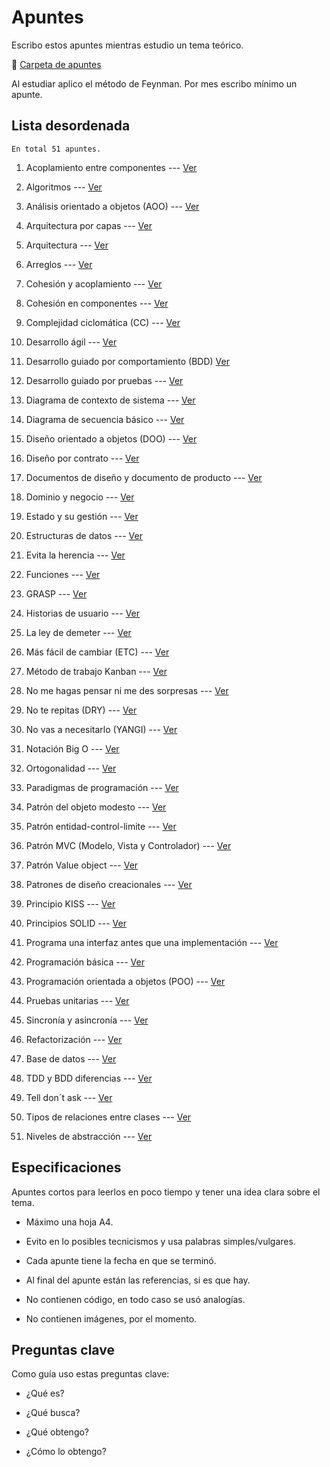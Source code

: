 # Apuntes

Escribo estos apuntes mientras estudio un tema teórico. 

:pushpin: [Carpeta de apuntes](https://github.com/CiroMirkin/Apuntes/tree/main/apuntes)

Al estudiar aplico el método de Feynman. Por mes escribo mínimo un apunte.

## Lista desordenada 

	En total 51 apuntes.

1. Acoplamiento entre componentes --- [Ver](apuntes/Acoplamiento%20entre%20componentes.md)

2. Algoritmos --- [Ver](apuntes/Algoritmos.md)

3. Análisis orientado a objetos (AOO) --- [Ver](apuntes/Analisis%20orientado%20a%20objetos%20(AOO).md)

4. Arquitectura por capas --- [Ver](apuntes/arquitectura%20por%20capas.md)

5. Arquitectura --- [Ver](apuntes/Arquitectura.md)

6. Arreglos --- [Ver](apuntes/Arreglos.md)

7. Cohesión y acoplamiento --- [Ver](apuntes/Cohesion%20y%20acoplamiento.md)

8. Cohesión en componentes --- [Ver](apuntes/Cohesion%20en%20componentes.md)

9. Complejidad ciclomática (CC) --- [Ver](apuntes/Complejidad%20ciclomatica%20(CC).md)

10. Desarrollo ágil --- [Ver](apuntes/Desarrollo%20agil.md)

11. Desarrollo guiado por comportamiento (BDD) [Ver](apuntes/Desarrollo%20guiado%20por%20comportamiento%20(BDD).md)

12. Desarrollo guiado por pruebas --- [Ver](apuntes/Desarrollo%20guiado%20por%20pruevas%20(TDD).md)

13. Diagrama de contexto de sistema --- [Ver](apuntes/Diagrama%20de%20contexto%20de%20sistema.md)

14. Diagrama de secuencia básico --- [Ver](apuntes/Diagrama%20de%20secuencia%20basico.md)

15. Diseño orientado a objetos (DOO) --- [Ver](apuntes/Disenno%20orientado%20a%20objetos%20(DOO).md)

16. Diseño por contrato --- [Ver](apuntes/Disenno%20por%20contrato.md)

17. Documentos de diseño y documento de producto --- [Ver](apuntes/Documentos%20de%20disenno%20y%20documento%20de%20producto.md)

18. Dominio y negocio --- [Ver](apuntes/Dominio%20y%20negocio.md)

19. Estado y su gestión --- [Ver](apuntes/Estado%20y%20su%20gestion.md)

20. Estructuras de datos --- [Ver](apuntes/Estructuras%20de%20datos.md)

21. Evita la herencia --- [Ver](apuntes/Evita%20la%20herencia.md)

22. Funciones --- [Ver](apuntes/Funciones.md)

23. GRASP --- [Ver](apuntes/GRASP.md)

24. Historias de usuario --- [Ver](apuntes/Historias%20de%20usuario.md)

25. La ley de demeter --- [Ver](apuntes/La%20ley%20de%20demeter.md)

26. Más fácil de cambiar (ETC) --- [Ver](apuntes/Mas%20facil%20de%20cambiar%20(STR).md)

27. Método de trabajo Kanban --- [Ver](apuntes/Metodo%20de%20trabajo%20Kanban.md)

28. No me hagas pensar ni me des sorpresas --- [Ver](apuntes/No%20me%20hagas%20pensar%20ni%20me%20des%20sorpresas.md)

29. No te repitas (DRY) --- [Ver](apuntes/No%20te%20repitas%20(DRY).md)

30. No vas a necesitarlo (YANGI) --- [Ver](apuntes/No%20vas%20a%20necesitarlo%20(YANGI).md)

31. Notación Big O --- [Ver](apuntes/Notacion%20Big%20O.md)

32. Ortogonalidad --- [Ver](apuntes/Ortogonalidad.md)

33. Paradigmas de programación --- [Ver](apuntes/Paradigmas%20de%20programacion.md)

34. Patrón del objeto modesto --- [Ver](apuntes/Patron%20del%20objeto%20modesto.md)

35. Patrón entidad-control-limite --- [Ver](apuntes/Patron%20entidad-control-limite.md)

36. Patrón MVC (Modelo, Vista y Controlador) --- [Ver](apuntes/Patron%20MVC%20(Modelo,%20vista%20y%20controlador).md)

37. Patrón Value object --- [Ver](apuntes/Patron%20Value%20object.md)

38. Patrones de diseño creacionales --- [Ver](apuntes/Patrones%20de%20diseño%20creacionales.md)

39. Principio KISS --- [Ver](apuntes/Principio%20KISS.md)

40. Principios SOLID --- [Ver](apuntes/Principios%20SOLID.md)

41. Programa una interfaz antes que una implementación --- [Ver](apuntes/Programa%20una%20interfaz%20antes%20que%20una%20implementacion.md)

42. Programación básica --- [Ver](apuntes/Programacion%20basica.md)

43. Programación orientada a objetos (POO) --- [Ver](apuntes/Programacion%20orientada%20a%20objetos%20(POO).md)

44. Pruebas unitarias --- [Ver](apuntes/Pruevas%20unitarias.md)

45. Sincronía y asincronía --- [Ver](apuntes/Sincronia%20y%20asincronia.md)

46. Refactorización --- [Ver](apuntes/Refactorizacion.md)

47. Base de datos --- [Ver](apuntes/Base%20de%20datos.md)

48. TDD y BDD diferencias --- [Ver](apuntes/TDD%20y%20BDD%20diferencias.md)

49. Tell don´t ask --- [Ver](apuntes/Tell%20dont%20ask.md)

50. Tipos de relaciones entre clases --- [Ver](apuntes/Tipos%20de%20relaciones%20entre%20clases.md)

51. Niveles de abstracción --- [Ver](apuntes/Niveles%20de%20abstraccion.md)

## Especificaciones  

Apuntes cortos para leerlos en poco tiempo y tener una idea clara sobre el tema.

* Máximo una hoja A4.

* Evito en lo posibles tecnicismos y usa palabras simples/vulgares.

* Cada apunte tiene la fecha en que se terminó.

* Al final del apunte están las referencias, si es que hay.

* No contienen código, en todo caso se usó analogías.

* No contienen imágenes, por el momento.

## Preguntas clave

Como guía uso estas preguntas clave:

* ¿Qué es?

* ¿Qué busca?

* ¿Qué obtengo?

* ¿Cómo lo obtengo?